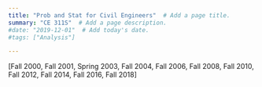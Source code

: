```yaml
---
title: "Prob and Stat for Civil Engineers"  # Add a page title.
summary: "CE 311S"  # Add a page description.
#date: "2019-12-01"  # Add today's date.
#tags: ["Analysis"]

---
```

[Fall 2000, Fall 2001, Spring 2003, Fall 2004, Fall 2006, Fall 2008, Fall 2010, Fall 2012, Fall 2014, Fall 2016, Fall 2018]
